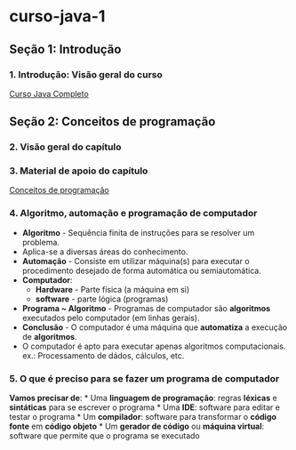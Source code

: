 # curso-java-1

## Seção 1: Introdução

### 1. Introdução: Visão geral do curso

[Curso Java Completo](https://github.com/Alexandresl/Curso-java-1/blob/master/PDFs/Aula%201%20-%20Curso%20Java%20Completo.pdf)

## Seção 2: Conceitos de programação

### 2. Visão geral do capítulo

### 3. Material de apoio do capítulo

[Conceitos de programação](https://github.com/Alexandresl/Curso-java-1/blob/master/PDFs/Aula%203%20-%20Conceitos%20de%20programa%C3%A7%C3%A3o.pdf)

### 4. Algoritmo, automação e programação de computador

* **Algoritmo** - Sequência finita de instruções para se resolver um problema. 
* Aplica-se a diversas áreas do conhecimento.
* **Automação** - Consiste em utilizar máquina(s) para executar o procedimento desejado de forma automática ou semiautomática.
* **Computador**:
    * **Hardware** - Parte física (a máquina em si)
    * **software** - parte lógica (programas)
* **Programa ~ Algoritmo** - Programas de computador são **algoritmos** executados pelo computador (em linhas gerais).
* **Conclusão** - O computador é uma máquina que **automatiza** a execução de **algoritmos**.
* O computador é apto para executar apenas algoritmos computacionais. ex.: Processamento de dádos, cálculos, etc.

### 5. O que é preciso para se fazer um programa de computador

**Vamos precisar de**:
    * Uma **linguagem de programação**: regras **léxicas** e **sintáticas** para se escrever o programa
    * Uma **IDE**: software para editar e testar o programa
    * Um **compilador**: software para transformar o **código fonte** em **código objeto**
    * Um **gerador de código** ou **máquina virtual**: software que permite que o programa se executado